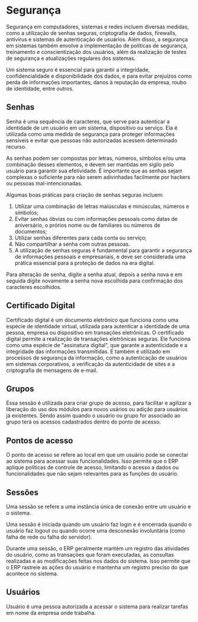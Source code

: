# Segurança

Segurança em computadores, sistemas e redes incluem diversas medidas, como a utilização de senhas seguras, criptografia de dados, firewalls, antivírus e sistemas de autenticação de usuários. Além disso, a segurança em sistemas também envolve a implementação de políticas de segurança, treinamento e conscientização dos usuários, além da realização de testes de segurança e atualizações regulares dos sistemas.

Um sistema seguro é essencial para garantir a integridade, confidencialidade e disponibilidade dos dados, e para evitar prejuízos como perda de informações importantes, danos à reputação da empresa, roubo de identidade, entre outros.

## Senhas

Senha é uma sequência de caracteres, que serve para autenticar a identidade de um usuário em um sistema, dispositivo ou serviço. Ela é utilizada como uma medida de segurança para proteger informações sensíveis e evitar que pessoas não autorizadas acessem determinado recurso.

As senhas podem ser compostas por letras, números, símbolos e/ou uma combinação desses elementos, e devem ser mantidas em sigilo pelo usuário para garantir sua efetividade. É importante que as senhas sejam complexas o suficiente para não serem adivinhadas facilmente por hackers ou pessoas mal-intencionadas.

Algumas boas práticas para criação de senhas seguras incluem:

1. Utilizar uma combinação de letras maiúsculas e minúsculas, números e símbolos;
1. Evitar senhas óbvias ou com informações pessoais como datas de aniversário, o prórios nome ou de familiares ou números de documentos;
1. Utilizar senhas diferentes para cada conta ou serviço;
1. Não compartilhar a senha com outras pessoas.
1. A utilização de senhas seguras é fundamental para garantir a segurança de informações pessoais e empresariais, e deve ser considerada uma prática essencial para a proteção de dados na era digital.

Para alteração de senha, digite a senha atual, depois a senha nova e em seguida digite novamente a senha nova escolhida para confirmação dos caracteres escolhidos.

## Certificado Digital

Certificado digital é um documento eletrônico que funciona como uma espécie de identidade virtual, utilizada para autenticar a identidade de uma pessoa, empresa ou dispositivo em transações eletrônicas.
O certificado digital permite a realização de transações eletrônicas seguras. Ele funciona como uma espécie de "assinatura digital", que garante a autenticidade e a integridade das informações transmitidas. E também é utilizado em processos de segurança da informação, como a autenticação de usuários em sistemas corporativos, a verificação da autenticidade de sites e a criptografia de mensagens de e-mail.

## Grupos

Essa sessão é utilizada para criar grupo de acesso, para facilitar e agilizar a liberação do uso dos módulos para novos usários ou adição para usuários já existentes. Sendo assim quando o usuário ou grupo for associado ao grupo terá os acessos cadastrados dentro do ponto de acesso.

## Pontos de acesso

O ponto de acesso se refere ao local em que um usuário pode se conectar ao sistema para acessar suas funcionalidades. Isso permite que o ERP aplique políticas de controle de acesso, limitando o acesso a dados ou funcionalidades que não sejam relevantes para as funções do usuário.

## Sessões

Uma sessão se refere a uma instância única de conexão entre um usuário e o sistema.

Uma sessão é iniciada quando um usuário faz login e é encerrada quando o usuário faz logout ou quando ocorre uma desconexão involuntária (como falha de rede ou falha do servidor).

Durante uma sessão, o ERP geralmente mantém um registro das atividades do usuário, como as transações que foram executadas, as consultas realizadas e as modificações feitas nos dados do sistema. Isso permite que o ERP rastreie as ações do usuário e mantenha um registro preciso do que acontece no sistema.

## Usuários

Usuário é uma pessoa autorizada a acessar o sistema para realizar tarefas em nome da empresa onde trabalha.

